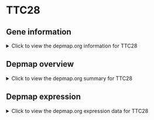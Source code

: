 <h1>TTC28</h1>

<h2>Gene information</h2>
<details>
  <summary>Click to view the depmap.org information for TTC28</summary>
  <iframe src="https://depmap.org/portal/gene/TTC28?tab=about" style="border:none;width:100%;height:800px"></iframe>
</details>

<h2>Depmap overview</h2>
<details>
  <summary>Click to view the depmap.org summary for TTC28</summary>
  <iframe src="https://depmap.org/portal/gene/TTC28?tab=overview" style="border:none;width:100%;height:800px"></iframe>
</details>

<h2>Depmap expression</h2>
<details>
  <summary>Click to view the depmap.org expression data for TTC28</summary>
  <iframe src="https://depmap.org/portal/gene/TTC28?tab=characterization" style="border:none;width:100%;height:800px"></iframe>
</details>


<!--
<h2>Reactome Pathway diagram</h2>
PNAME
-->


